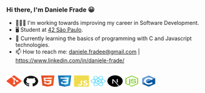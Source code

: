 ### Hi there, I'm Daniele Frade 😀

- 👩🏼‍💻 I'm working towards improving my career in Software Development.
- 🖥️ Student at [42 São Paulo](https://www.42sp.org.br/).
- 🌱 Currently learning the basics of programming with C and Javascript technologies.
- 📫 How to reach me: daniele.fradee@gmail.com | https://www.linkedin.com/in/daniele-frade/ 


<div style="display: inline_block"><br>
  <img align="center" alt="Dani-Git" height="30" width="40" src="https://github.com/devicons/devicon/blob/master/icons/git/git-original.svg">
  <img align="center" alt="Dani-Github" height="30" width="40" src="https://github.com/devicons/devicon/blob/master/icons/github/github-original.svg">
  <img align="center" alt="Dani-HTML" height="30" width="40" src="https://raw.githubusercontent.com/devicons/devicon/master/icons/html5/html5-original.svg">
  <img align="center" alt="Dani-CSS" height="30" width="40" src="https://raw.githubusercontent.com/devicons/devicon/master/icons/css3/css3-original.svg">
  <img align="center" alt="Dani-Js" height="30" width="40" src="https://raw.githubusercontent.com/devicons/devicon/master/icons/javascript/javascript-plain.svg">
  <img align="center" alt="Dani-React" height="30" width="40" src="https://raw.githubusercontent.com/devicons/devicon/master/icons/react/react-original.svg">
  <img align="center" alt="Dani-Next" height="30" width="40" src="https://github.com/devicons/devicon/blob/master/icons/nextjs/nextjs-original.svg">
  <img align="center" alt="Dani-Node" height="30" width="40" src="https://github.com/devicons/devicon/blob/master/icons/nodejs/nodejs-original.svg">
  <img align="center" alt="Dani-C" height="30" width="40" src="https://github.com/devicons/devicon/blob/master/icons/c/c-original.svg">
</div>


<!--![Snake animation](https://github.com/daniele-frade/daniele-frade/blob/output/github-contribution-grid-snake.svg)-->


